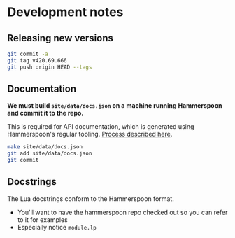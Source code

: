 # Development notes

## Releasing new versions

```sh
git commit -a
git tag v420.69.666
git push origin HEAD --tags
```

## Documentation

**We must build `site/data/docs.json` on a machine running Hammerspoon and commit it to the repo.**

This is required for API documentation, which is generated using Hammerspoon's regular tooling.
[Process described here](https://me.micahrl.com/blog/hammerspoon-docs-content-adapter/).

```sh
make site/data/docs.json
git add site/data/docs.json
git commit
```

## Docstrings

The Lua docstrings conform to the Hammerspoon format.

* You'll want to have the hammerspoon repo checked out so you can refer to it for examples
* Especially notice `module.lp`
